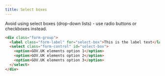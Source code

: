 ```yaml
---
title: Select boxes
---
```


Avoid using select boxes (drop-down lists) - use radio buttons or checkboxes instead.

```html
<div class="form-group">
  <label class="form-label" for="select-box">This is the label text</label>
  <select class="form-control" id="select-box">
    <option>GOV.UK elements option 1</option>
    <option>GOV.UK elements option 2</option>
    <option>GOV.UK elements option 3</option>
  </select>
</div>
```
